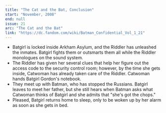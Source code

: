 ```yaml
---
title: "The Cat and the Bat, Conclusion"
start: "November, 2008"
end: null
issue: 21
arc: "The Cat and the Bat"
link: "https://dc.fandom.com/wiki/Batman_Confidential_Vol_1_21"
---
```


- Batgirl is locked inside Arkham Asylum, and the Riddler has unleashed the inmates. Batgirl fights them or outsmarts them all while the Riddler monologues on the sound system.
- The Riddler has given her several clues that help her figure out the access code to the security control room; however, by the time she gets inside, Catwoman has already taken care of the Riddler. Catwoman hands Batgirl Gordon's notebook.
- They meet up with Batman, who has stopped the Russians. Batgirl leaves to meet her father, but she still hears when Batman asks what Catwoman thinks of Batgirl and she admits that "she's got the chops."
- Pleased, Batgirl returns home to sleep, only to be woken up by her alarm as soon as she gets in bed.
